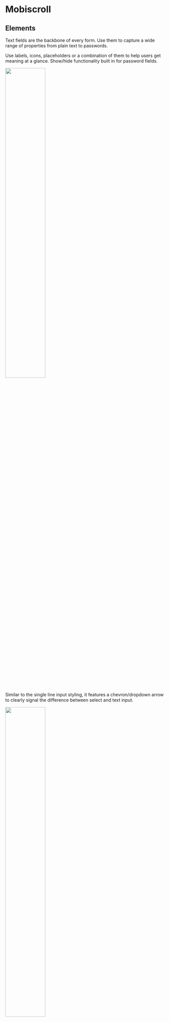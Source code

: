 Mobiscroll
==========

Elements
-----------------

Text fields are the backbone of every form. Use them to capture a wide range of properties from plain text to passwords.

Use labels, icons, placeholders or a combination of them to help users get meaning at a glance. Show/hide functionality built in for password fields.

<img src="https://github.com/chilavadym/mobiscroll/blob/master/img/text-input.png?raw=true" width="50%">

Similar to the single line input styling, it features a chevron/dropdown arrow to clearly signal the difference between select and text input.

<img src="https://github.com/chilavadym/mobiscroll/blob/master/img/select-styling.png?raw=true" width="50%">

Buttons with different states, styles and alignments. Inline or raised, left aligned, right aligned, centered or justified. Full-width buttons supported as well.

Use it with or without icons.

<img src="https://github.com/chilavadym/mobiscroll/blob/master/img/buttons.png?raw=true" width="50%">

Easily lay out two to five options for single and multiple select. Making all options instantly visible lets users make selections with a single interaction instead of at least 3 (tap to open select, do the select, hit set - like for the traditional dropdown).

<img src="https://github.com/chilavadym/mobiscroll/blob/master/img/segmented.png?raw=true" width="50%">

Similar to the native checkbox in functionality, but with a look and feel that fits with the overall user experience and theme. Features description text, checkbox list and disabled styling.

Excellent choice for inline multi-select lists.

<img src="https://github.com/chilavadym/mobiscroll/blob/master/img/checkbox.png?raw=true" width="50%">

Single select for a list of options. Use it instead of the segmented control if there are more items that would fit in a single line.

Usually a good choice for five options and above. Features disabled styling and optional description.

<img src="https://github.com/chilavadym/mobiscroll/blob/master/img/radio.png?raw=true" width="50%">

Just like the checkbox, the switch lets users turn options on/off. Can be rendered as a list of fields, like the checkbox list or as a stand-alone control.

Features optional description and disabled styling.

<img src="https://github.com/chilavadym/mobiscroll/blob/master/img/switch.png?raw=true" width="50%">

When users need to make small adjustments to values by increasing or decreasing it avoid free-form input and dropdowns. Steppers help in minimizing mistakes, and reduce the number of taps for getting the values right.

<img src="https://github.com/chilavadym/mobiscroll/blob/master/img/stepper.png?raw=true" width="50%">

Takes care of setting the background colors, spacing and typographic styling. It makes sure that the content you add shows up nicely on any screen-size.

<img src="https://github.com/chilavadym/mobiscroll/blob/master/img/typography.png?raw=true" width="50%">

Work your way from a monotone, dropdown heavy form to an easily scannable page by switching controls. Consider using sliders for selecting one or multiple values from a range.

Continuous ranges, steps, floating value display, disabled styling and usage with icons is supported out of the box.

<img src="https://github.com/chilavadym/mobiscroll/blob/master/img/slider.png?raw=true" width="50%">

Provide visual feedback to the user. Reduce anxiety and help people understand progress with the control. You can also use it as a completness meter to show how the user does on completing a purchase.

With a powerful API control the state, value programtically and restart, pause it if you need to.

<img src="https://github.com/chilavadym/mobiscroll/blob/master/img/progress.png?raw=true" width="50%">

Show alert messages, confirmation dialogs and prompt for focused value entry. With a platform-specific look and feel, you can make your users feel at home and communicate what they actually need to see.

These controls cannot be dismissed by pressing the overlay, avoiding closing it by mistake.

<img src="https://github.com/chilavadym/mobiscroll/blob/master/img/alert.png?raw=true" width="50%">

Keep your users up to date with notifications. Either in form of a toast or a snackbar.

You can optionally provide an action with the message - such as UNDO or RETRY - which will help the user make progress faster towards their goal.

<img src="https://github.com/chilavadym/mobiscroll/blob/master/img/notifications.png?raw=true" width="50%">
